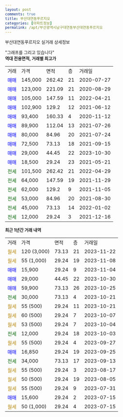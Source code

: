 ```yaml
---
layout: post
comments: true
title: 부산대연동푸르지오
categories: [아파트정보]
permalink: /apt/부산광역시남구대연동부산대연동푸르지오
---
```


부산대연동푸르지오 실거래 상세정보

<script type="text/javascript">
  google.charts.load('current', {'packages':['line', 'corechart']});
  google.charts.setOnLoadCallback(drawChart);

  function drawChart() {
    var data = new google.visualization.DataTable();
    data.addColumn('date', '거래일');
    data.addColumn('number', "매매");
    data.addColumn('number', "전세");
    data.addColumn('number', "전매");

    data.addRows([[new Date(Date.parse("2023-11-22")), null, null, null], [new Date(Date.parse("2023-11-08")), null, null, null], [new Date(Date.parse("2023-11-04")), 15900, null, null], [new Date(Date.parse("2023-10-30")), 29000, null, null], [new Date(Date.parse("2023-10-25")), 59900, null, null], [new Date(Date.parse("2023-10-21")), null, 30000, null], [new Date(Date.parse("2023-10-21")), null, null, null], [new Date(Date.parse("2023-10-07")), null, null, null], [new Date(Date.parse("2023-10-04")), null, null, null], [new Date(Date.parse("2023-10-03")), null, 12000, null], [new Date(Date.parse("2023-09-27")), null, null, null], [new Date(Date.parse("2023-09-25")), 16850, null, null], [new Date(Date.parse("2023-09-13")), null, 34000, null], [new Date(Date.parse("2023-08-17")), null, null, null], [new Date(Date.parse("2023-08-05")), null, null, null], [new Date(Date.parse("2023-07-31")), null, null, null], [new Date(Date.parse("2023-07-15")), 15600, null, null], [new Date(Date.parse("2023-07-15")), null, null, null]]);

    var options = {
      hAxis: {
        format: 'yyyy/MM/dd'
      },    
      lineWidth: 0,
      pointsVisible: true,    
      title: '최근 1년간 유형별 실거래가 분포',
      legend: { position: 'bottom' }
    };

    var formatter = new google.visualization.NumberFormat({pattern:'###,###'} );
    formatter.format(data, 1);
    formatter.format(data, 2);
    
    setTimeout(function() {
        var chart = new google.visualization.LineChart(document.getElementById('columnchart_material'));
        chart.draw(data, (options));
        document.getElementById('loading').style.display = 'none';
    }, 200);
  }
</script>


<div id="loading" style="z-index:20; display: block; margin-left: 0px">"그래프를 그리고 있습니다"</div>
<div id="columnchart_material" style="width: 95%; margin-left: 0px; display: block"></div>
<!-- contents start -->
<b>역대 전용면적, 거래별 최고가</b>
<table class="sortable">
    <tr>
      <td>거래</td>
      <td>가격</td>
      <td>면적</td>
      <td>층</td>
      <td>거래일</td>
    </tr>
        <tr>
          <td><a style="color: blue">매매</a></td>
          <td>145,000</td>
          <td>262.42</td>
          <td>21</td>
          <td>2020-07-27</td>
        </tr>            <tr>
          <td><a style="color: blue">매매</a></td>
          <td>123,000</td>
          <td>221.09</td>
          <td>21</td>
          <td>2020-08-29</td>
        </tr>            <tr>
          <td><a style="color: blue">매매</a></td>
          <td>105,000</td>
          <td>147.59</td>
          <td>11</td>
          <td>2022-04-21</td>
        </tr>            <tr>
          <td><a style="color: blue">매매</a></td>
          <td>102,900</td>
          <td>129.2</td>
          <td>12</td>
          <td>2021-06-12</td>
        </tr>            <tr>
          <td><a style="color: blue">매매</a></td>
          <td>93,400</td>
          <td>160.33</td>
          <td>4</td>
          <td>2020-11-12</td>
        </tr>            <tr>
          <td><a style="color: blue">매매</a></td>
          <td>89,900</td>
          <td>112.04</td>
          <td>13</td>
          <td>2021-07-26</td>
        </tr>            <tr>
          <td><a style="color: blue">매매</a></td>
          <td>80,000</td>
          <td>84.96</td>
          <td>20</td>
          <td>2021-07-24</td>
        </tr>            <tr>
          <td><a style="color: blue">매매</a></td>
          <td>72,500</td>
          <td>73.13</td>
          <td>18</td>
          <td>2021-09-15</td>
        </tr>            <tr>
          <td><a style="color: blue">매매</a></td>
          <td>29,000</td>
          <td>44.45</td>
          <td>22</td>
          <td>2023-10-30</td>
        </tr>            <tr>
          <td><a style="color: blue">매매</a></td>
          <td>18,500</td>
          <td>29.24</td>
          <td>23</td>
          <td>2021-05-21</td>
        </tr>        
        <tr>
              <td><a style="color: darkgreen">전세</a></td>
              <td>101,500</td>
              <td>262.42</td>
              <td>21</td>
              <td>2022-04-29</td>
            </tr>            <tr>
              <td><a style="color: darkgreen">전세</a></td>
              <td>64,000</td>
              <td>147.59</td>
              <td>19</td>
              <td>2021-11-29</td>
            </tr>            <tr>
              <td><a style="color: darkgreen">전세</a></td>
              <td>62,000</td>
              <td>129.2</td>
              <td>9</td>
              <td>2021-11-05</td>
            </tr>            <tr>
              <td><a style="color: darkgreen">전세</a></td>
              <td>53,000</td>
              <td>84.96</td>
              <td>20</td>
              <td>2021-08-30</td>
            </tr>            <tr>
              <td><a style="color: darkgreen">전세</a></td>
              <td>45,000</td>
              <td>73.13</td>
              <td>14</td>
              <td>2022-01-02</td>
            </tr>            <tr>
              <td><a style="color: darkgreen">전세</a></td>
              <td>12,000</td>
              <td>29.24</td>
              <td>3</td>
              <td>2021-12-16</td>
            </tr>        
    
</table>

<b>최근 1년간 거래 내역</b>

<table class="sortable">
    <tr>
      <td>거래</td>
      <td>가격</td>
      <td>면적</td>
      <td>층</td>
      <td>거래일</td>
    </tr>
    <tr>
      <td><a style="color: darkgoldenrod">월세</a></td>
      <td>120 (3,000)</td>
      <td>73.13</td>
      <td>21</td>
      <td>2023-11-22</td>
    </tr>          <tr>
      <td><a style="color: darkgoldenrod">월세</a></td>
      <td>55 (1,000)</td>
      <td>29.24</td>
      <td>19</td>
      <td>2023-11-08</td>
    </tr>          <tr>
      <td><a style="color: blue">매매</a></td>
      <td>15,900</td>
      <td>29.24</td>
      <td>9</td>
      <td>2023-11-04</td>
    </tr>          <tr>
      <td><a style="color: blue">매매</a></td>
      <td>29,000</td>
      <td>44.45</td>
      <td>22</td>
      <td>2023-10-30</td>
    </tr>          <tr>
      <td><a style="color: blue">매매</a></td>
      <td>59,900</td>
      <td>73.13</td>
      <td>26</td>
      <td>2023-10-25</td>
    </tr>          <tr>
      <td><a style="color: darkgreen">전세</a></td>
      <td>30,000</td>
      <td>73.13</td>
      <td>4</td>
      <td>2023-10-21</td>
    </tr>          <tr>
      <td><a style="color: darkgoldenrod">월세</a></td>
      <td>55 (500)</td>
      <td>29.24</td>
      <td>11</td>
      <td>2023-10-21</td>
    </tr>          <tr>
      <td><a style="color: darkgoldenrod">월세</a></td>
      <td>60 (500)</td>
      <td>29.24</td>
      <td>7</td>
      <td>2023-10-07</td>
    </tr>          <tr>
      <td><a style="color: darkgoldenrod">월세</a></td>
      <td>53 (500)</td>
      <td>29.24</td>
      <td>7</td>
      <td>2023-10-04</td>
    </tr>          <tr>
      <td><a style="color: darkgreen">전세</a></td>
      <td>12,000</td>
      <td>29.24</td>
      <td>18</td>
      <td>2023-10-03</td>
    </tr>          <tr>
      <td><a style="color: darkgoldenrod">월세</a></td>
      <td>55 (500)</td>
      <td>29.24</td>
      <td>4</td>
      <td>2023-09-27</td>
    </tr>          <tr>
      <td><a style="color: blue">매매</a></td>
      <td>16,850</td>
      <td>29.24</td>
      <td>19</td>
      <td>2023-09-25</td>
    </tr>          <tr>
      <td><a style="color: darkgreen">전세</a></td>
      <td>34,000</td>
      <td>73.13</td>
      <td>17</td>
      <td>2023-09-13</td>
    </tr>          <tr>
      <td><a style="color: darkgoldenrod">월세</a></td>
      <td>55 (500)</td>
      <td>29.24</td>
      <td>3</td>
      <td>2023-08-17</td>
    </tr>          <tr>
      <td><a style="color: darkgoldenrod">월세</a></td>
      <td>50 (500)</td>
      <td>29.24</td>
      <td>19</td>
      <td>2023-08-05</td>
    </tr>          <tr>
      <td><a style="color: darkgoldenrod">월세</a></td>
      <td>55 (500)</td>
      <td>29.24</td>
      <td>9</td>
      <td>2023-07-31</td>
    </tr>          <tr>
      <td><a style="color: blue">매매</a></td>
      <td>15,600</td>
      <td>29.24</td>
      <td>2</td>
      <td>2023-07-15</td>
    </tr>          <tr>
      <td><a style="color: darkgoldenrod">월세</a></td>
      <td>50 (1,000)</td>
      <td>29.24</td>
      <td>4</td>
      <td>2023-07-15</td>
    </tr>      </table>
<!-- contents end -->    

